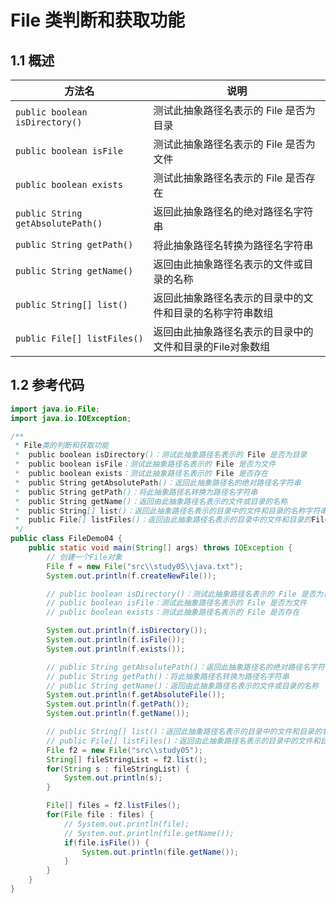 # File 类判断和获取功能

## 1.1 概述

| 方法名                            | 说明                                                     |
| --------------------------------- | -------------------------------------------------------- |
| `public boolean isDirectory()`    | 测试此抽象路径名表示的 File 是否为目录                   |
| `public boolean isFile`           | 测试此抽象路径名表示的 File 是否为文件                   |
| `public boolean exists`           | 测试此抽象路径名表示的 File 是否存在                     |
| `public String getAbsolutePath()` | 返回此抽象路径名的绝对路径名字符串                       |
| `public String getPath()`         | 将此抽象路径名转换为路径名字符串                         |
| `public String getName()`         | 返回由此抽象路径名表示的文件或目录的名称                 |
| `public String[] list()`          | 返回此抽象路径名表示的目录中的文件和目录的名称字符串数组 |
| `public File[] listFiles()`       | 返回由此抽象路径名表示的目录中的文件和目录的File对象数组 |

## 1.2 参考代码

```java
import java.io.File;
import java.io.IOException;

/**
 * File类的判断和获取功能
 *  public boolean isDirectory()：测试此抽象路径名表示的 File 是否为目录
 *  public boolean isFile：测试此抽象路径名表示的 File 是否为文件
 *  public boolean exists：测试此抽象路径名表示的 File 是否存在
 *  public String getAbsolutePath()：返回此抽象路径名的绝对路径名字符串
 *  public String getPath()：将此抽象路径名转换为路径名字符串
 *  public String getName()：返回由此抽象路径名表示的文件或目录的名称
 *  public String[] list()：返回此抽象路径名表示的目录中的文件和目录的名称字符串数组
 *  public File[] listFiles()：返回由此抽象路径名表示的目录中的文件和目录的File对象数组
 */
public class FileDemo04 {
    public static void main(String[] args) throws IOException {
        // 创建一个File对象
        File f = new File("src\\study05\\java.txt");
        System.out.println(f.createNewFile());

        // public boolean isDirectory()：测试此抽象路径名表示的 File 是否为目录
        // public boolean isFile：测试此抽象路径名表示的 File 是否为文件
        // public boolean exists：测试此抽象路径名表示的 File 是否存在

        System.out.println(f.isDirectory());
        System.out.println(f.isFile());
        System.out.println(f.exists());

        // public String getAbsolutePath()：返回此抽象路径名的绝对路径名字符串
        // public String getPath()：将此抽象路径名转换为路径名字符串
        // public String getName()：返回由此抽象路径名表示的文件或目录的名称
        System.out.println(f.getAbsoluteFile());
        System.out.println(f.getPath());
        System.out.println(f.getName());

        // public String[] list()：返回此抽象路径名表示的目录中的文件和目录的名称字符串数组
        // public File[] listFiles()：返回由此抽象路径名表示的目录中的文件和目录的File对象数组
        File f2 = new File("src\\study05");
        String[] fileStringList = f2.list();
        for(String s : fileStringList) {
            System.out.println(s);
        }

        File[] files = f2.listFiles();
        for(File file : files) {
            // System.out.println(file);
            // System.out.println(file.getName());
            if(file.isFile()) {
                System.out.println(file.getName());
            }
        }
    }
}
```

